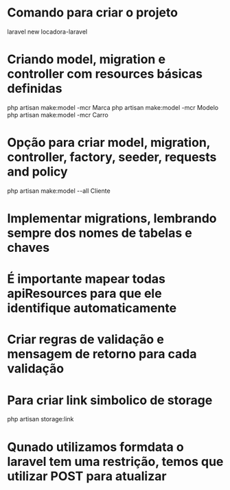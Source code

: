 # Comando para criar o projeto

laravel new locadora-laravel

# Criando model, migration e controller com resources básicas definidas

php artisan make:model -mcr Marca
php artisan make:model -mcr Modelo  
php artisan make:model -mcr Carro

# Opção para criar model, migration, controller, factory, seeder, requests and policy

php artisan make:model --all Cliente

# Implementar migrations, lembrando sempre dos nomes de tabelas e chaves

# É importante mapear todas apiResources para que ele identifique automaticamente

# Criar regras de validação e mensagem de retorno para cada validação

# Para criar link simbolico de storage

php artisan storage:link

# Qunado utilizamos formdata o laravel tem uma restrição, temos que utilizar POST para atualizar
